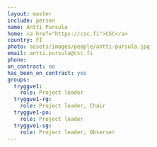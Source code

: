 ```yaml
---
layout: master
include: person
name: Antti Pursula
home: <a href="https://csc.fi">CSC</a>
country: FI
photo: assets/images/people/antti-pursula.jpg
email: antti.pursula@csc.fi
phone:
on_contract: no
has_been_on_contract: yes
groups:
  tryggve1:
    role: Project leader
  tryggve1-rg:
    role: Project leader, Chair
  tryggve1-po:
    role: Project leader
  tryggve1-sg:
    role: Project leader, Observer
---
```

